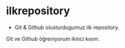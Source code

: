 # ilkrepository 
 
- Git & Github olusturdugumuz ilk repository.

Git ve Github öğreniyorum ikinci kısım.